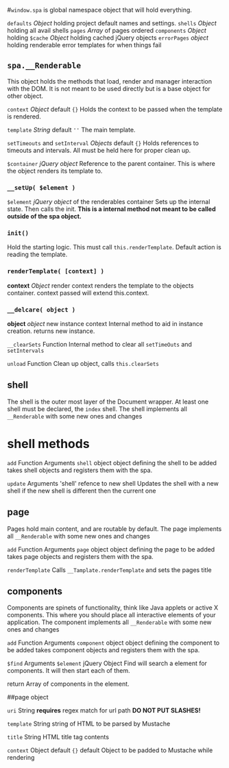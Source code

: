 
#`window.spa` is global namespace object that will hold everything.

`defaults` *Object* holding project default names and settings.
`shells` *Object* holding all avail shells
`pages` *Array* of pages ordered
`components` *Object* holding
`$cache` *Object* holding cached jQuery objects
`errorPages` *object* holding renderable error templates for when things fail


## `spa.__Renderable`
This object holds the methods that load, render and manager interaction with the DOM. It is not meant to be used directly but is a base object for other object.

`context` *Object* default `{}` Holds the context to be passed when the template is rendered.

`template` *String* default `''` The main template.

`setTimeouts` and `setInterval` *Objects* default `{}` Holds references to timeouts and intervals. All must be held here for proper clean up.

`$container` *jQuery object* Reference to the parent container. This is where the object renders its template to.

### `__setUp( $element )`
`$element` *jQuery object* of the renderables container
Sets up the internal state. Then calls the init.
**This is a internal method not meant to be called outside of the spa object.**

### `init()`
  Hold the starting logic. This must call `this.renderTemplate`. Default action is reading the template.

### `renderTemplate( [context] )`
  **context** *Object* render context
  renders the template to the objects container. context passed will extend this.context.

### `__delcare( object )`
**object** *object* new instance context
Internal method to aid in instance creation.
returns new instance.

`__clearSets` Function
Internal method to clear all `setTimeOuts` and `setIntervals`

`unload` Function
Clean up object, calls `this.clearSets`


## shell
The shell is the outer most layer of the Document wrapper. At least one shell must be declared, the `index` shell. The shell implements all `__Renderable` with some new ones and changes

# shell methods
`add` Function
Arguments
	`shell` object
	object defining the shell to be added
takes shell objects and registers them with the spa.

`update`
Arguments
	'shell' refence to new shell
Updates the shell with a new shell if the new shell is different then the current one


## page
Pages hold main content, and are routable by default. The page implements all `__Renderable` with some new ones and changes

`add` Function
Arguments
	`page` object
	object defining the page to be added
takes page objects and registers them with the spa.

`renderTemplate`
Calls `__Tamplate.renderTemplate` and sets the pages title


## components
Components are spinets of functionality, think like Java applets or active X components. This where you should place all interactive elements of your application. The component implements all `__Renderable` with some new ones and changes

`add` Function
Arguments
	`component` object
	object defining the component to be added
takes component objects and registers them with the spa.


`$find`
Arguments
	`$element` jQuery Object 
Find will search a element for components. It will then start each of them.

return Array of components in the element.



##page object

`uri` String **requires**
	regex match for url path
	**DO NOT PUT SLASHES!**

`template` String
	string of HTML to be parsed by Mustache

`title` String
	HTML title tag contents

`context` Object default `{}`
	default Object to be padded to Mustache while rendering
